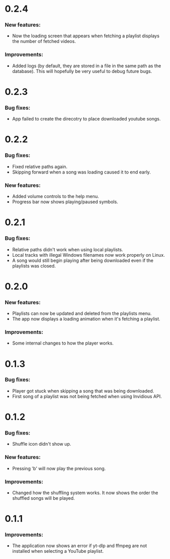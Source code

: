 # 0.2.4

### New features:

- Now the loading screen that appears when fetching a playlist displays the number of fetched videos.

### Improvements:

- Added logs (by default, they are stored in a file in the same path as the database). This will hopefully be very useful to debug future bugs.


# 0.2.3

### Bug fixes:

- App failed to create the direcotry to place downloaded youtube songs.

# 0.2.2

### Bug fixes:
- Fixed relative paths again.
- Skipping forward when a song was loading caused it to end early.

### New features:
- Added volume controls to the help menu.
- Progress bar now shows playing/paused symbols.

# 0.2.1

### Bug fixes:

- Relative paths didn't work when using local playlists.
- Local tracks with illegal Windows filenames now work properly on Linux.
- A song would still begin playing after being downloaded even if the playlists was closed.

# 0.2.0

### New features:

- Playlists can now be updated and deleted from the playlists menu.
- The app now displays a loading animation when it's fetching a playlist.

### Improvements:

- Some internal changes to how the player works.

# 0.1.3

### Bug fixes:

- Player got stuck when skipping a song that was being downloaded.
- First song of a playlist was not being fetched when using Invidious API.

# 0.1.2

### Bug fixes:

- Shuffle icon didn't show up.

### New features:

- Pressing 'b' will now play the previous song.

### Improvements:

- Changed how the shuffling system works. It now shows the order the shuffled songs will be played.

# 0.1.1

### Improvements:

- The application now shows an error if yt-dlp and ffmpeg are not installed when selecting a YouTube playlist.